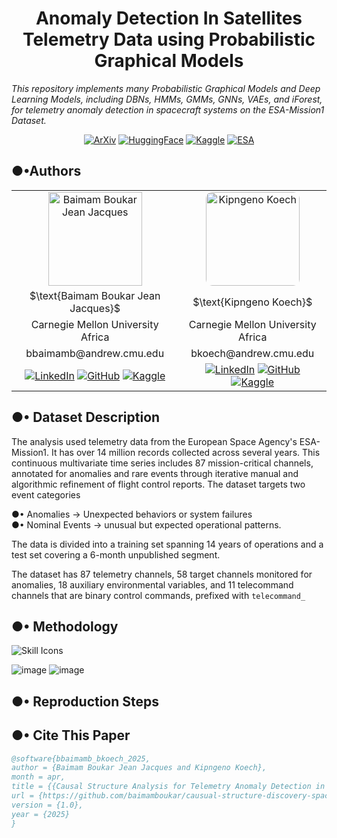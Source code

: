 
<center>

# $\text{Anomaly Detection In Satellites Telemetry Data using Probabilistic Graphical Models}$
</center>

_This repository implements many Probabilistic Graphical Models and Deep Learning Models, including DBNs, HMMs, GMMs, GNNs, VAEs, and iForest, for telemetry anomaly detection in spacecraft systems on the ESA-Mission1 Dataset._

<center>


[![ArXiv](https://img.shields.io/badge/ArXiv-00A1D6?logo=arxiv&logoColor=white)](https://arxiv.org/) [![HuggingFace](https://img.shields.io/badge/HuggingFace-F9AB00?logo=huggingface&logoColor=white)](https://huggingface.co/) [![Kaggle](https://img.shields.io/badge/Kaggle-20BEFF?logo=kaggle&logoColor=white)](https://kaggle.com/) [![ESA](https://img.shields.io/badge/ESA-Data-003087?logo=satellite&logoColor=white)](https://esa.int/)
</center>


<!-- ![image](https://github.com/user-attachments/assets/ba0ce6e2-145e-44f4-9501-f0f70e43ea9d) -->
<!-- ![image](https://github.com/user-attachments/assets/40d0df5a-c678-42b8-af9f-6efe6d194335) -->

## $\text{●•Authors}$

<center>
<table align="center" style="width: 100%; text-align: center;">
  <tr>
    <td align="center"><img src="https://github.com/user-attachments/assets/40d0df5a-c678-42b8-af9f-6efe6d194335" alt="Baimam Boukar Jean Jacques" width="150" height="150"></td>
    <td align="center"><img src="https://github.com/user-attachments/assets/ba0ce6e2-145e-44f4-9501-f0f70e43ea9d" alt="Kipngeno Koech" width="150" height="150" style="border-radius: 10px;"></td>
  </tr>
  <tr>
    <td>$\text{Baimam Boukar Jean Jacques}$</td>
    <td>$\text{Kipngeno Koech}$</td>
  </tr>
  <tr>
    <td>Carnegie Mellon University Africa</td>
    <td>Carnegie Mellon University Africa</td>
  </tr>
  <tr>
    <td>
      <stong>bbaimamb@andrew.cmu.edu</stong>
    </td>
    <td>bkoech@andrew.cmu.edu</td>
  </tr>
  <tr>
    <td>
      <a href="https://linkedin.com/in/baimamboukar"><img src="https://img.shields.io/badge/LinkedIn-0077B5?logo=linkedin&logoColor=white" alt="LinkedIn"></a>
      <a href="https://github.com/baimamboukar"><img src="https://img.shields.io/badge/GitHub-181717?logo=github&logoColor=white" alt="GitHub"></a>
      <a href="https://kaggle.com/baimamboukar"><img src="https://img.shields.io/badge/Kaggle-20BEFF?logo=kaggle&logoColor=white" alt="Kaggle"></a>
    </td>
    <td>
      <a href="https://linkedin.com/in/kipngenokoech"><img src="https://img.shields.io/badge/LinkedIn-0077B5?logo=linkedin&logoColor=white" alt="LinkedIn"></a>
      <a href="https://github.com/kkipngeokoech"><img src="https://img.shields.io/badge/GitHub-181717?logo=github&logoColor=white" alt="GitHub"></a>
      <a href="https://kaggle.com/kipngenokoech"><img src="https://img.shields.io/badge/Kaggle-20BEFF?logo=kaggle&logoColor=white" alt="Kaggle"></a>
    </td>
  </tr>
</table>
</center>

## ●• $\text{Dataset Description}$

The analysis used telemetry data from the European Space Agency's ESA-Mission1. It has over 14 million records collected across several years. This continuous multivariate time series includes 87 mission-critical channels, annotated for anomalies and rare events through iterative manual and algorithmic refinement of flight control reports. The dataset targets two event categories

●• Anomalies $\to$ Unexpected behaviors or system failures <br>
●• Nominal Events $\to$ unusual but expected operational patterns. 

The data is divided into a training set spanning 14 years of operations and a test set covering a 6-month unpublished segment.

The dataset has 87 telemetry channels, 58 target channels monitored for anomalies, 18 auxiliary environmental variables, and 11 telecommand channels that are binary control commands, prefixed with `telecommand_`

## ●• $\text{Methodology}$

<p align="left">
  <a>
    <img src="https://skillicons.dev/icons?i=python,pytorch,sklearn,github,markdown,latex&perline=19" alt="Skill Icons">
  </a>
  
![image](https://github.com/user-attachments/assets/c93d4095-068f-42ed-81f1-23719802cef7)
![image](https://github.com/user-attachments/assets/9e9cb61c-4221-4451-9e38-5bb4ad6592a4)

  
## ●• $\text{Reproduction Steps}$

## ●• $\text{Cite This Paper}$

```bibtex
@software{bbaimamb_bkoech_2025,
author = {Baimam Boukar Jean Jacques and Kipngeno Koech},
month = apr,
title = {{Causal Structure Analysis for Telemetry Anomaly Detection in Spacecraft Systems}},
url = {https://github.com/baimamboukar/causual-structure-discovery-spacecraft-telemetry},
version = {1.0},
year = {2025}
}
```
